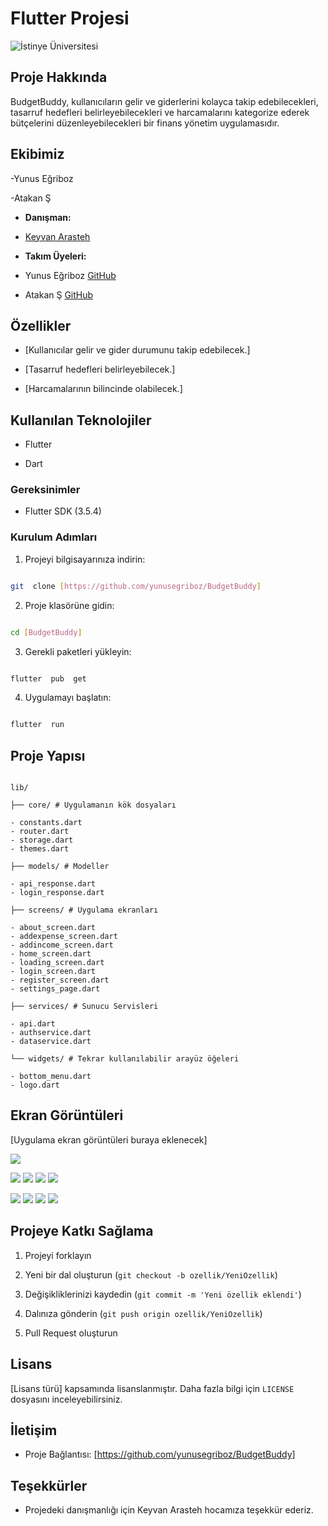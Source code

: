 # Flutter Projesi

![İstinye Üniversitesi](https://www.unitededucation.com/linklogoch/istinye-university-logo.png)
  

## Proje Hakkında

BudgetBuddy, kullanıcıların gelir ve giderlerini kolayca takip edebilecekleri, tasarruf hedefleri belirleyebilecekleri ve harcamalarını kategorize ederek bütçelerini düzenleyebilecekleri bir finans yönetim uygulamasıdır.

  

## Ekibimiz

-Yunus Eğriboz

-Atakan Ş


-  **Danışman:**

-  [Keyvan Arasteh](https://github.com/keyvanarasteh)


-  **Takım Üyeleri:**

- Yunus Eğriboz [GitHub](https://github.com/yunusegriboz)

- Atakan Ş [GitHub](https://github.com/Atakan75)

  

## Özellikler

- [Kullanıcılar gelir ve gider durumunu takip edebilecek.]

- [Tasarruf hedefleri belirleyebilecek.]

- [Harcamalarının bilincinde olabilecek.]

  

## Kullanılan Teknolojiler

- Flutter

- Dart

  

### Gereksinimler

- Flutter SDK (3.5.4)


### Kurulum Adımları

1. Projeyi bilgisayarınıza indirin:

```bash

git  clone [https://github.com/yunusegriboz/BudgetBuddy]

```

  

2. Proje klasörüne gidin:

```bash

cd [BudgetBuddy]

```

  

3. Gerekli paketleri yükleyin:

```bash

flutter  pub  get

```

  

4. Uygulamayı başlatın:

```bash

flutter  run

```

  

## Proje Yapısı

```

lib/

├── core/ # Uygulamanın kök dosyaları

- constants.dart
- router.dart
- storage.dart
- themes.dart

├── models/ # Modeller

- api_response.dart
- login_response.dart

├── screens/ # Uygulama ekranları

- about_screen.dart
- addexpense_screen.dart
- addincome_screen.dart
- home_screen.dart
- loading_screen.dart
- login_screen.dart
- register_screen.dart
- settings_page.dart

├── services/ # Sunucu Servisleri

- api.dart
- authservice.dart
- dataservice.dart

└── widgets/ # Tekrar kullanılabilir arayüz öğeleri

- bottom_menu.dart
- logo.dart

```

  

## Ekran Görüntüleri

[Uygulama ekran görüntüleri buraya eklenecek]

![](assets/screenshot/loading.png)

![](assets/screenshot/black/homescreen.png)
![](assets/screenshot/black/profile.png)
![](assets/screenshot/black/about.png)
![](assets/screenshot/black/addexpense.png)
  
![](assets/screenshot/white/homescreen.png)
![](assets/screenshot/white/profile.png)
![](assets/screenshot/white/about.png)
![](assets/screenshot/white/addexpense.png)
  

## Projeye Katkı Sağlama

1. Projeyi forklayın

2. Yeni bir dal oluşturun (`git checkout -b ozellik/YeniOzellik`)

3. Değişikliklerinizi kaydedin (`git commit -m 'Yeni özellik eklendi'`)

4. Dalınıza gönderin (`git push origin ozellik/YeniOzellik`)

5. Pull Request oluşturun

  

## Lisans

[Lisans türü] kapsamında lisanslanmıştır. Daha fazla bilgi için `LICENSE` dosyasını inceleyebilirsiniz.

  

## İletişim

- Proje Bağlantısı: [https://github.com/yunusegriboz/BudgetBuddy]

  

## Teşekkürler

- Projedeki danışmanlığı için Keyvan Arasteh hocamıza teşekkür ederiz.

